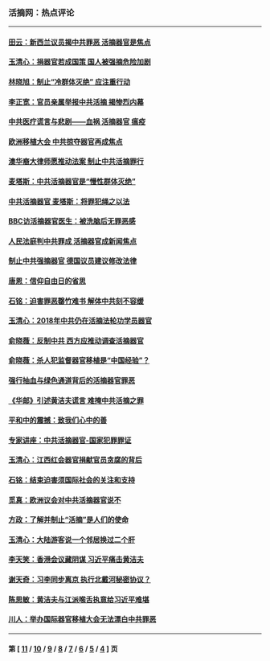 ### 活摘网：热点评论
---
#### [田云：新西兰议员揭中共罪恶 活摘器官是焦点](../../pages/nf5879/n13070629.md?08010430) 
#### [玉清心：捐器官若成国策 国人被强摘危险加剧](../../pages/nf5879/n12802713.md?08010430) 
#### [林晓旭：制止“冷群体灭绝” 应注重行动](../../pages/nf5879/n12779736.md?08010430) 
#### [李正宽：官员亲属举报中共活摘 揭惨烈内幕](../../pages/nf5879/n12684490.md?08010430) 
#### [中共医疗谎言与悲剧——血祸 活摘器官 瘟疫](../../pages/nf5879/n12372103.md?08010430) 
#### [欧洲移植大会 中共掠夺器官再成焦点](../../pages/nf5879/n11538883.md?08010430) 
#### [澳华裔大律师愿推动法案 制止中共活摘罪行](../../pages/nf5879/n11377039.md?08010430) 
#### [麦塔斯：中共活摘器官是“慢性群体灭绝”](../../pages/nf5879/n11350529.md?08010430) 
#### [中共活摘器官 麦塔斯：将罪犯绳之以法](../../pages/nf5879/n11347973.md?08010430) 
#### [BBC访活摘器官医生：被洗脑后无罪恶感](../../pages/nf5879/n11335935.md?08010430) 
#### [人民法庭判中共罪成 活摘器官成新闻焦点](../../pages/nf5879/n11331578.md?08010430) 
#### [制止中共强摘器官 德国议员建议修改法律](../../pages/nf5879/n11249451.md?08010430) 
#### [唐恩：信仰自由日的省思](../../pages/nf5879/n11003525.md?08010430) 
#### [石铭：迫害罪恶罄竹难书  解体中共刻不容缓](../../pages/nf5879/n10942855.md?08010430) 
#### [玉清心：2018年中共仍在活摘法轮功学员器官](../../pages/nf5879/n10914646.md?08010430) 
#### [俞晓薇：反制中共 西方应推动调查活摘器官](../../pages/nf5879/n10794671.md?08010430) 
#### [俞晓薇：杀人犯监督器官移植是“中国经验”？](../../pages/nf5879/n10466427.md?08010430) 
#### [强行抽血与绿色通道背后的活摘器官罪恶](../../pages/nf5879/n10004708.md?08010430) 
#### [《华邮》引述黄洁夫谎言 难掩中共活摘之罪](../../pages/nf5879/n9642309.md?08010430) 
#### [平和中的震撼：致我们心中的善](../../pages/nf5879/n9021123.md?08010430) 
#### [专家讲座：中共活摘器官-国家犯罪罪证](../../pages/nf5879/n8828153.md?08010430) 
#### [玉清心：江西红会器官捐献官员贪腐的背后](../../pages/nf5879/n8522122.md?08010430) 
#### [石铭：结束迫害须国际社会的关注和支持](../../pages/nf5879/n8443497.md?08010430) 
#### [觅真：欧洲议会对中共活摘器官说不](../../pages/nf5879/n8337486.md?08010430) 
#### [方政：了解并制止“活摘”是人们的使命](../../pages/nf5879/n8329214.md?08010430) 
#### [玉清心：大陆游客说一个邻居换过二个肝](../../pages/nf5879/n8291404.md?08010430) 
#### [李天笑：香港会议藏阴谋 习近平痛击黄洁夫](../../pages/nf5879/n8241459.md?08010430) 
#### [谢天奇：习李同步离京 执行北戴河秘密协议？](../../pages/nf5879/n8230418.md?08010430) 
#### [陈思敏：黄洁夫与江派喉舌执意给习近平难堪](../../pages/nf5879/n8222166.md?08010430) 
#### [川人：举办国际器官移植大会无法漂白中共罪恶](../../pages/nf5879/n8221121.md?08010430) 

---
#### 第 [ [11](./11.md?08010430) / [10](./10.md?08010430) / [9](./9.md?08010430) / [8](./8.md?08010430) / [7](./7.md?08010430) / [6](./6.md?08010430) / [5](./5.md?08010430) / [4](./4.md?08010430) ] 页
